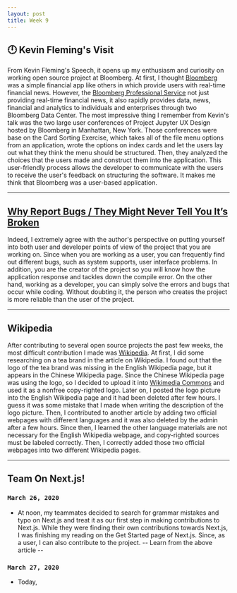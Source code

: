 ```yaml
---
layout: post
title: Week 9
---
```

:clock12: Kevin Fleming's Visit
---
From Kevin Fleming's Speech, it opens up my enthusiasm and curiosity on working open source project at Bloomberg. At first, I thought [Bloomberg](https://www.bloomberg.com/) was a simple financial app like others in which provide users with real-time financial news. However, the [Bloomberg Professional Service](https://www.bloomberg.com/professional/) not just providing real-time financial news, it also rapidly provides data, news, financial and analytics to individuals and enterprises through two Bloomberg Data Center. The most impressive thing I remember from Kevin's talk was the two large user conferences of Project Jupyter UX Design hosted by Bloomberg in Manhattan, New York. Those conferences were base on the Card Sorting Exercise, which takes all of the file menu options from an application, wrote the options on index cards and let the users lay out what they think the menu should be structured. Then, they analyzed the choices that the users made and construct them into the application. This user-friendly process allows the developer to communicate with the users to receive the user's feedback on structuring the software. It makes me think that Bloomberg was a user-based application.

---
[Why Report Bugs / They Might Never Tell You It’s Broken](https://pointersgonewild.com/2019/11/02/they-might-never-tell-you-its-broken/)
---
Indeed, I extremely agree with the author's perspective on putting yourself into both user and developer points of view of the project that you are working on. Since when you are working as a user,  you can frequently find out different bugs, such as system supports, user interface problems. In addition, you are the creator of the project so you will know how the application response and tackles down the compile error. On the other hand, working as a developer, you can simply solve the errors and bugs that occur while coding. Without doubting it, the person who creates the project is more reliable than the user of the project.

---
Wikipedia
---
After contributing to several open source projects the past few weeks, the most difficult contribution I made was [Wikipedia](https://en.wikipedia.org/wiki/Wiki). At first, I did some researching on a tea brand in the article on Wikipedia. I found out that the logo of the tea brand was missing in the English Wikipedia page, but it appears in the Chinese Wikipedia page. Since the Chinese Wikipedia page was using the logo, so I decided to upload it into [Wikimedia Commons](https://commons.wikimedia.org/wiki/Main_Page) and used it as a nonfree copy-righted logo. Later on, I posted the logo picture into the English Wikipedia page and it had been deleted after few hours. I guess it was some mistake that I made when writing the description of the logo picture. Then, I contributed to another article by adding two official webpages with different languages and it was also deleted by the admin after a few hours. Since then, I learned the other language materials are not necessary for the English Wikipedia webpage, and copy-righted sources must be labeled correctly. Then, I correctly added those two official webpages into two different Wikipedia pages.

---
Team On Next.js!
---
### `March 26, 2020` 
- At noon, my teammates decided to search for grammar mistakes and typo on Next.js and treat it as our first step in making contributions to Next.js. While they were finding their own contributions towards Next.js, I was finishing my reading on the Get Started page of Next.js. Since, as a user, I can also contribute to the project.  -- Learn from the above article --

### `March 27, 2020`
- Today, 
